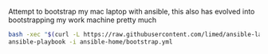 Attempt to bootstrap my mac laptop with ansible, this also has evolved into bootstrapping my work machine pretty much

```bash
bash -xec "$(curl -L https://raw.githubusercontent.com/limed/ansible-laptop/master/bootstrap.sh)"
ansible-playbook -i ansible-home/bootstrap.yml
```
